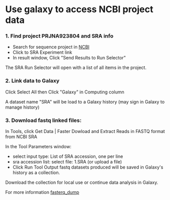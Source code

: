 # Use galaxy to access NCBI project data
### 1. Find project PRJNA923804 and SRA info
- Search for sequence project in [NCBI](https://www.ncbi.nlm.nih.gov/bioproject/)
- Click to SRA Experiment link
- In result window, Click "Send Results to Run Selector"

The SRA Run Selector will open with a list of all items in the project.

### 2. Link data to Galaxy
Click Select All then Click "Galaxy" in Computing column

A dataset name "SRA" will be load to a Galaxy history (may sign in Galaxy to manage history)

### 3. Download fastq linked files: 
In Tools, click Get Data | Faster Dowload and Extract Reads in FASTQ format from NCBI SRA

In the Tool Parameters window:
- select input type: List of SRA accession, one per line
- sra accession list: select file: 1.SRA (or upload a file)
- Click Run Tool
Output fastq datasets produced will be saved in Galaxy's history as a collection.

Download the collection for local use or continue data analysis in Galaxy.

For more information [fasterq_dump](https://usegalaxy.org/root?tool_id=toolshed.g2.bx.psu.edu/repos/iuc/sra_tools/fasterq_dump/3.0.5+galaxy3)
